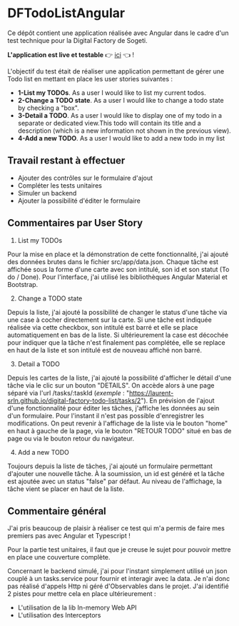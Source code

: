 # DFTodoListAngular

Ce dépôt contient une application réalisée avec Angular dans le cadre d'un test technique pour la Digital Factory de Sogeti.

**L'application est live et testable** :point_right: [ici](https://laurent-srln.github.io/digital-factory-todo-list/) :point_left: !

L'objectif du test était de réaliser une application permettant de gérer une Todo list en mettant en place les user stories suivantes :


- **1-List my TODOs**. As a user I would like to list my current todos.
- **2-Change a TODO state**. As a user I would like to change a todo state by checking a "box".
- **3-Detail a TODO**. As a user I would like to display one of my todo in a separate or dedicated view.This todo will contain its title and a description (which is a new information not shown in the previous view).
- **4-Add a new TODO**. As a user I would like to add a new todo in my list


## Travail restant à effectuer

- Ajouter des contrôles sur le formulaire d'ajout
- Compléter les tests unitaires
- Simuler un backend
- Ajouter la possibilité d'éditer le formulaire

## Commentaires par User Story

1. List my TODOs

Pour la mise en place et la démonstration de cette fonctionnalité, j'ai ajouté des données brutes dans le fichier src/app/data.json.
Chaque tâche est affichée sous la forme d'une carte avec son intitulé, son id et son statut (To do / Done).
Pour l'interface, j'ai utilisé les bibliothèques Angular Material et Bootstrap.

2. Change a TODO state

Depuis la liste, j'ai ajouté la possibilité de changer le status d'une tâche via une case à cocher directement sur la carte. Si une tâche est indiquée réalisée via cette checkbox, son intitulé est barré et elle se place automatiquement en bas de la liste.
Si ultérieurement la case est décochée pour indiquer que la tâche n'est finalement pas complétée, elle se replace en haut de la liste et son intitulé est de nouveau affiché non barré.

3. Detail a TODO

Depuis les cartes de la liste, j'ai ajouté la possibilité d'afficher le détail d'une tâche via le clic sur un bouton "DETAILS".
On accède alors à une page séparé via l'url /tasks/:taskId (*exemple* : "https://laurent-srln.github.io/digital-factory-todo-list/tasks/2").
En prévision de l'ajout d'une fonctionnalité pour éditer les tâches, j'affiche les données au sein d'un formulaire. Pour l'instant il n'est pas possible d'enregistrer les modifications.
On peut revenir à l'affichage de la liste via le bouton "home" en haut à gauche de la page, via le bouton "RETOUR TODO" situé en bas de page ou via le bouton retour du navigateur.

4. Add a new TODO

Toujours depuis la liste de tâches, j'ai ajouté un formulaire permettant d'ajouter une nouvelle tâche.
À la soumission, un id est généré et la tâche est ajoutée avec un status "false" par défaut.
Au niveau de l'affichage, la tâche vient se placer en haut de la liste.

## Commentaire général

J'ai pris beaucoup de plaisir à réaliser ce test qui m'a permis de faire mes premiers pas avec Angular et Typescript !

Pour la partie test unitaires, il faut que je creuse le sujet pour pouvoir mettre en place une couverture complète.

Concernant le backend simulé, j'ai pour l'instant simplement utilisé un json couplé à un tasks.service pour fournir et interagir avec la data. Je n'ai donc pas réalisé d'appels Http ni géré d'Observables dans le projet.
J'ai identifié 2 pistes pour mettre cela en place ultérieurement :
- L'utilisation de la lib In-memory Web API
- L'utilisation des Interceptors

